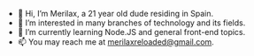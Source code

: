 - 👋 Hi, I’m Merilax, a 21 year old dude residing in Spain.
- 👀 I’m interested in many branches of technology and its fields.
- 🌱 I’m currently learning Node.JS and general front-end topics.
- 📫 You may reach me at [merilaxreloaded@gmail.com](mailto:merilaxreloaded@gmail.com).
